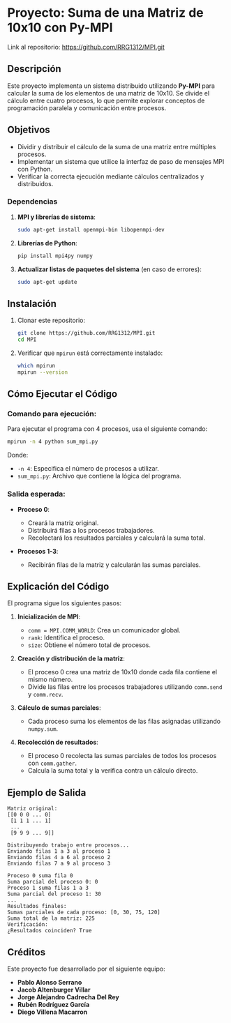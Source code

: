 # Proyecto: Suma de una Matriz de 10x10 con Py-MPI
Link al repositorio: https://github.com/RRG1312/MPI.git
## Descripción
Este proyecto implementa un sistema distribuido utilizando **Py-MPI** para calcular la suma de los elementos de una matriz de 10x10. Se divide el cálculo entre cuatro procesos, lo que permite explorar conceptos de programación paralela y comunicación entre procesos.

## Objetivos
- Dividir y distribuir el cálculo de la suma de una matriz entre múltiples procesos.
- Implementar un sistema que utilice la interfaz de paso de mensajes MPI con Python.
- Verificar la correcta ejecución mediante cálculos centralizados y distribuidos.


### Dependencias
1. **MPI y librerías de sistema**:
   ```bash
   sudo apt-get install openmpi-bin libopenmpi-dev
   ```
2. **Librerías de Python**:
   ```bash
   pip install mpi4py numpy
   ```
3. **Actualizar listas de paquetes del sistema** (en caso de errores):
   ```bash
   sudo apt-get update
   ```

## Instalación
1. Clonar este repositorio:
   ```bash
   git clone https://github.com/RRG1312/MPI.git
   cd MPI
   ```
2. Verificar que `mpirun` está correctamente instalado:
   ```bash
   which mpirun
   mpirun --version
   ```

## Cómo Ejecutar el Código

### Comando para ejecución:
Para ejecutar el programa con 4 procesos, usa el siguiente comando:
```bash
mpirun -n 4 python sum_mpi.py
```
Donde:
- `-n 4`: Especifica el número de procesos a utilizar.
- `sum_mpi.py`: Archivo que contiene la lógica del programa.

### Salida esperada:
- **Proceso 0**:
  - Creará la matriz original.
  - Distribuirá filas a los procesos trabajadores.
  - Recolectará los resultados parciales y calculará la suma total.

- **Procesos 1-3**:
  - Recibirán filas de la matriz y calcularán las sumas parciales.

## Explicación del Código
El programa sigue los siguientes pasos:
1. **Inicialización de MPI**:
   - `comm = MPI.COMM_WORLD`: Crea un comunicador global.
   - `rank`: Identifica el proceso.
   - `size`: Obtiene el número total de procesos.

2. **Creación y distribución de la matriz**:
   - El proceso 0 crea una matriz de 10x10 donde cada fila contiene el mismo número.
   - Divide las filas entre los procesos trabajadores utilizando `comm.send` y `comm.recv`.

3. **Cálculo de sumas parciales**:
   - Cada proceso suma los elementos de las filas asignadas utilizando `numpy.sum`.

4. **Recolección de resultados**:
   - El proceso 0 recolecta las sumas parciales de todos los procesos con `comm.gather`.
   - Calcula la suma total y la verifica contra un cálculo directo.

## Ejemplo de Salida
```plaintext
Matriz original:
[[0 0 0 ... 0]
 [1 1 1 ... 1]
 ...
 [9 9 9 ... 9]]

Distribuyendo trabajo entre procesos...
Enviando filas 1 a 3 al proceso 1
Enviando filas 4 a 6 al proceso 2
Enviando filas 7 a 9 al proceso 3

Proceso 0 suma fila 0
Suma parcial del proceso 0: 0
Proceso 1 suma filas 1 a 3
Suma parcial del proceso 1: 30
...
Resultados finales:
Sumas parciales de cada proceso: [0, 30, 75, 120]
Suma total de la matriz: 225
Verificación:
¿Resultados coinciden? True
```

## Créditos
Este proyecto fue desarrollado por el siguiente equipo:
- **Pablo Alonso Serrano**
- **Jacob Altenburger Villar**
- **Jorge Alejandro Cadrecha Del Rey**
- **Rubén Rodríguez García**
- **Diego Villena Macarron**

